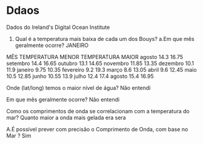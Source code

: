 # Ddaos
Dados do Ireland's Digital Ocean Institute


1. Qual é a temperatura mais baixa de cada um dos Bouys? 
a.Em que mês geralmente ocorre? JANEIRO 


MÊS	TEMPERATURA MENOR	TEMPERATURA MAIOR
agosto	14.3	16.75
setembro	14.4	16.65
outubro	13.1	14.65
novembro	11.85	13.35
dezembro	10.1	11.9
janeiro	9.75	10.35
fevereiro	9.2	19.3
março	8.6	13.05
abril	9.6	12.45
maio	10.5	12.85
junho	10.55	13.9
julho	12.4	17.4
agosto	15.4	16.95


Onde (lat/long) temos o maior nível de água? Não entendi 

Em que mês geralmente ocorre? Não entendi 


Como os comprimentos de onda se correlacionam com a temperatura do mar? Quanto maior a onda mais gelada era sera 

A.É possível prever com precisão o Comprimento de Onda, com base no Mar ? Sim
